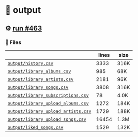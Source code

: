 # 📝  output 

## ⚙️ [run #463](https://github.com/jwenerd/ytm-dl/actions/runs/8015561582)

### 📁 Files

|                                                                         |lines|size|
|-------------------------------------------------------------------------|-----|----|
|[`output/history.csv` ](output/history.csv)                              |3333 |316K|
|[`output/library_albums.csv` ](output/library_albums.csv)                |985  |68K |
|[`output/library_artists.csv` ](output/library_artists.csv)              |2181 |96K |
|[`output/library_songs.csv` ](output/library_songs.csv)                  |3808 |316K|
|[`output/library_subscriptions.csv` ](output/library_subscriptions.csv)  |78   |4.0K|
|[`output/library_upload_albums.csv` ](output/library_upload_albums.csv)  |1272 |184K|
|[`output/library_upload_artists.csv` ](output/library_upload_artists.csv)|1729 |188K|
|[`output/library_upload_songs.csv` ](output/library_upload_songs.csv)    |16454|1.3M|
|[`output/liked_songs.csv` ](output/liked_songs.csv)                      |1529 |132K|